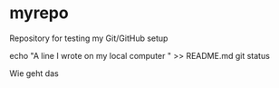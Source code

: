 # myrepo
Repository for testing my Git/GitHub setup

echo "A line I wrote on my local computer  " >> README.md
git status

Wie geht das
